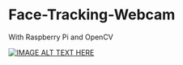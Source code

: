 # Face-Tracking-Webcam
With Raspberry Pi and OpenCV


[![IMAGE ALT TEXT HERE](https://img.youtube.com/vi/5j7RGh3648M/0.jpg)](https://www.youtube.com/watch?v=5j7RGh3648M)


